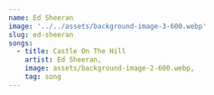 ```yaml
---
name: Ed Sheeran
image: '../../assets/background-image-3-600.webp'
slug: ed-sheeran
songs:
  - title: Castle On The Hill
    artist: Ed Sheeran,
    image: assets/background-image-2-600.webp,
    tag: song
---
```

